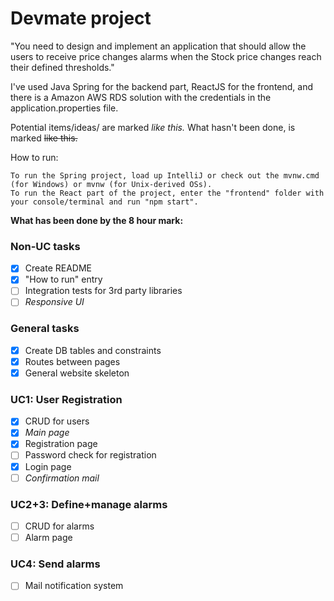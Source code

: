 # Devmate project

"You need to design and implement an application that should allow the users to
receive price changes alarms when the Stock price changes reach their defined
thresholds."

I've used Java Spring for the backend part, ReactJS for the frontend, and there is a Amazon AWS RDS solution with the credentials in the application.properties file.


Potential items/ideas/ are marked _like this._
What hasn't been done, is marked ~~like this.~~

How to run:
        
    To run the Spring project, load up IntelliJ or check out the mvnw.cmd (for Windows) or mvnw (for Unix-derived OSs).
    To run the React part of the project, enter the "frontend" folder with your console/terminal and run "npm start".

**What has been done by the 8 hour mark:**

### Non-UC tasks
- [x] Create README
- [x] "How to run" entry
- [ ] Integration tests for 3rd party libraries
- [ ] _Responsive UI_

### General tasks

- [x] Create DB tables and constraints
- [x] Routes between pages
- [x] General website skeleton

### UC1: User Registration

- [x] CRUD for users
- [x] _Main page_
- [x] Registration page
- [ ] Password check for registration
- [x] Login page
- [ ] _Confirmation mail_

### UC2+3: Define+manage alarms
- [ ] CRUD for alarms
- [ ] Alarm page

### UC4: Send alarms
- [ ] Mail notification system

